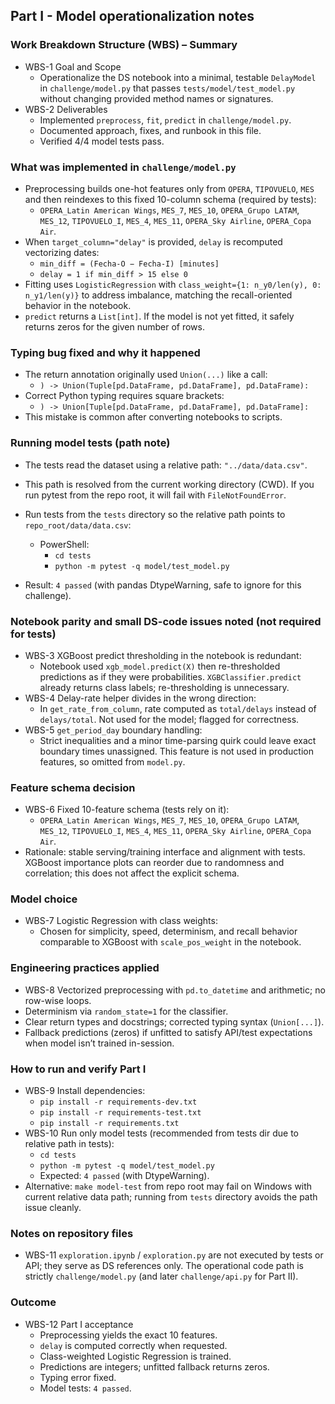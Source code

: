 ## Part I - Model operationalization notes

### Work Breakdown Structure (WBS) – Summary

- WBS-1 Goal and Scope
  - Operationalize the DS notebook into a minimal, testable `DelayModel` in `challenge/model.py` that passes `tests/model/test_model.py` without changing provided method names or signatures.
- WBS-2 Deliverables
  - Implemented `preprocess`, `fit`, `predict` in `challenge/model.py`.
  - Documented approach, fixes, and runbook in this file.
  - Verified 4/4 model tests pass.

### What was implemented in `challenge/model.py`

- Preprocessing builds one-hot features only from `OPERA`, `TIPOVUELO`, `MES` and then reindexes to this fixed 10-column schema (required by tests):
  - `OPERA_Latin American Wings`, `MES_7`, `MES_10`, `OPERA_Grupo LATAM`, `MES_12`, `TIPOVUELO_I`, `MES_4`, `MES_11`, `OPERA_Sky Airline`, `OPERA_Copa Air`.
- When `target_column="delay"` is provided, `delay` is recomputed vectorizing dates:
  - `min_diff = (Fecha-O − Fecha-I) [minutes]`
  - `delay = 1 if min_diff > 15 else 0`
- Fitting uses `LogisticRegression` with `class_weight={1: n_y0/len(y), 0: n_y1/len(y)}` to address imbalance, matching the recall-oriented behavior in the notebook.
- `predict` returns a `List[int]`. If the model is not yet fitted, it safely returns zeros for the given number of rows.

### Typing bug fixed and why it happened

- The return annotation originally used `Union(...)` like a call:
  - `) -> Union(Tuple[pd.DataFrame, pd.DataFrame], pd.DataFrame):`
- Correct Python typing requires square brackets:
  - `) -> Union[Tuple[pd.DataFrame, pd.DataFrame], pd.DataFrame]:`
- This mistake is common after converting notebooks to scripts.



### Running model tests (path note)

- The tests read the dataset using a relative path: `"../data/data.csv"`.
- This path is resolved from the current working directory (CWD). If you run pytest from the repo root, it will fail with `FileNotFoundError`.
- Run tests from the `tests` directory so the relative path points to `repo_root/data/data.csv`:

  - PowerShell:
    - `cd tests`
    - `python -m pytest -q model/test_model.py`

- Result: `4 passed` (with pandas DtypeWarning, safe to ignore for this challenge).

### Notebook parity and small DS-code issues noted (not required for tests)

- WBS-3 XGBoost predict thresholding in the notebook is redundant:
  - Notebook used `xgb_model.predict(X)` then re-thresholded predictions as if they were probabilities. `XGBClassifier.predict` already returns class labels; re-thresholding is unnecessary.
- WBS-4 Delay-rate helper divides in the wrong direction:
  - In `get_rate_from_column`, rate computed as `total/delays` instead of `delays/total`. Not used for the model; flagged for correctness.
- WBS-5 `get_period_day` boundary handling:
  - Strict inequalities and a minor time-parsing quirk could leave exact boundary times unassigned. This feature is not used in production features, so omitted from `model.py`.

### Feature schema decision

- WBS-6 Fixed 10-feature schema (tests rely on it):
  - `OPERA_Latin American Wings`, `MES_7`, `MES_10`, `OPERA_Grupo LATAM`, `MES_12`, `TIPOVUELO_I`, `MES_4`, `MES_11`, `OPERA_Sky Airline`, `OPERA_Copa Air`.
- Rationale: stable serving/training interface and alignment with tests. XGBoost importance plots can reorder due to randomness and correlation; this does not affect the explicit schema.

### Model choice

- WBS-7 Logistic Regression with class weights:
  - Chosen for simplicity, speed, determinism, and recall behavior comparable to XGBoost with `scale_pos_weight` in the notebook.

### Engineering practices applied

- WBS-8 Vectorized preprocessing with `pd.to_datetime` and arithmetic; no row-wise loops.
- Determinism via `random_state=1` for the classifier.
- Clear return types and docstrings; corrected typing syntax (`Union[...]`).
- Fallback predictions (zeros) if unfitted to satisfy API/test expectations when model isn’t trained in-session.

### How to run and verify Part I

- WBS-9 Install dependencies:
  - `pip install -r requirements-dev.txt`
  - `pip install -r requirements-test.txt`
  - `pip install -r requirements.txt`
- WBS-10 Run only model tests (recommended from tests dir due to relative path in tests):
  - `cd tests`
  - `python -m pytest -q model/test_model.py`
  - Expected: `4 passed` (with DtypeWarning).
- Alternative: `make model-test` from repo root may fail on Windows with current relative data path; running from `tests` directory avoids the path issue cleanly.

### Notes on repository files

- WBS-11 `exploration.ipynb` / `exploration.py` are not executed by tests or API; they serve as DS references only. The operational code path is strictly `challenge/model.py` (and later `challenge/api.py` for Part II).

### Outcome

- WBS-12 Part I acceptance
  - Preprocessing yields the exact 10 features.
  - `delay` is computed correctly when requested.
  - Class-weighted Logistic Regression is trained.
  - Predictions are integers; unfitted fallback returns zeros.
  - Typing error fixed.
  - Model tests: `4 passed`.
